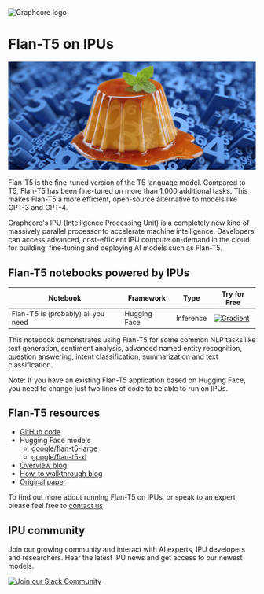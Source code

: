 <picture>
  <source media="(prefers-color-scheme: dark)" srcset="https://user-images.githubusercontent.com/81682248/226963550-21eaaf59-ee3c-49a9-8e75-b76d740ddd09.png">
  <img width="300" alt="Graphcore logo" src="https://user-images.githubusercontent.com/81682248/226963440-9cae0ac4-ebf5-407a-9870-5679e434cada.png">
</picture>

# Flan-T5 on IPUs

![Flan-T5 header](flan-t5.png.webp)

Flan-T5 is the fine-tuned version of the T5 language model. Compared to T5, Flan-T5 has been fine-tuned on more than 1,000 additional tasks. This makes Flan-T5 a more efficient, open-source alternative to models like GPT-3 and GPT-4.

Graphcore's IPU (Intelligence Processing Unit) is a completely new kind of massively parallel processor to accelerate machine intelligence. Developers can access advanced, cost-efficient IPU compute on-demand in the cloud for building, fine-tuning and deploying AI models such as Flan-T5.


## Flan-T5 notebooks powered by IPUs

| Notebook | Framework | Type | Try for Free
| ------------- | ------------- | ------------- | ------------- |
| Flan-T5 is (probably) all you need | Hugging Face | Inference | [![Gradient](https://assets.paperspace.io/img/gradient-badge.svg)]()

This notebook demonstrates using Flan-T5 for some common NLP tasks like text generation, sentiment analysis, advanced named entity recognition, question answering, intent classification, summarization and text classification.

Note: If you have an existing Flan-T5 application based on Hugging Face, you need to change just two lines of code to be able to run on IPUs.

## Flan-T5 resources

* [GitHub code](https://github.com/graphcore/Gradient-HuggingFace/tree/main/natural-language-processing)
* Hugging Face models
  * [google/flan-t5-large](https://huggingface.co/google/flan-t5-large)
  * [google/flan-t5-xl](https://huggingface.co/google/flan-t5-xl)
* [Overview blog](https://www.graphcore.ai/posts/flan-t5-sweet-results-with-the-smaller-more-efficient-llm)
* [How-to walkthrough blog](https://www.graphcore.ai/posts/running-flan-t5-xl-inference-in-float16-for-ipu-how-we-did-it)
* [Original paper](https://arxiv.org/abs/2210.11416)

To find out more about running Flan-T5 on IPUs, or speak to an expert, please feel free to [contact us](https://www.graphcore.ai/contact).

## IPU community

Join our growing community and interact with AI experts, IPU developers and researchers. Hear the latest IPU news and get access to our newest models.

[![Join our Slack Community](https://img.shields.io/badge/Slack-Join%20Graphcore's%20Community-blue?style=flat-square&logo=slack)](https://www.graphcore.ai/join-community)
